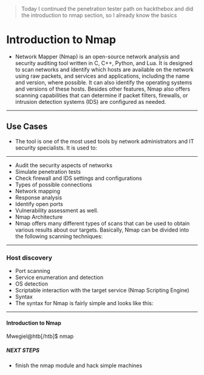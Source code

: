 > Today I continued the penetration tester path on hackthebox and did the introduction to nmap section, so I already know the basics
# Introduction to Nmap
- Network Mapper (Nmap) is an open-source network analysis and security auditing tool written in C, C++, Python, and Lua. It is designed to scan networks and identify which hosts are available on the network using raw packets, and services and applications, including the name and version, where possible. It can also identify the operating systems and versions of these hosts. Besides other features, Nmap also offers scanning capabilities that can determine if packet filters, firewalls, or intrusion detection systems (IDS) are configured as needed.
---
## Use Cases
- The tool is one of the most used tools by network administrators and IT security specialists. It is used to:
---
- Audit the security aspects of networks
- Simulate penetration tests
- Check firewall and IDS settings and configurations
- Types of possible connections
- Network mapping
- Response analysis
- Identify open ports
- Vulnerability assessment as well.
- Nmap Architecture
- Nmap offers many different types of scans that can be used to obtain various results about our targets. Basically, Nmap can be divided into the following scanning techniques:
---
### Host discovery
- Port scanning
- Service enumeration and detection
- OS detection
- Scriptable interaction with the target service (Nmap Scripting Engine)
- Syntax
- The syntax for Nmap is fairly simple and looks like this:
---
#### Introduction to Nmap
Mwegiel@htb[/htb]$ nmap <scan types> <options> <target>

##### NEXT STEPS
- finish the nmap module and hack simple machines
